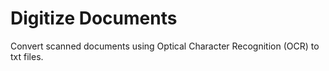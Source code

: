 # Digitize Documents
Convert scanned documents using Optical Character Recognition (OCR) to txt files.
